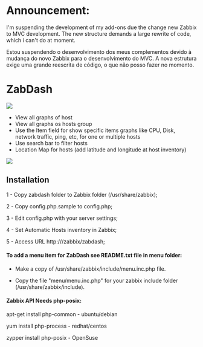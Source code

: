 # Announcement:

I'm suspending the development of my add-ons due the change new Zabbix to MVC development. The new structure demands a large rewrite of code, which i can't do at moment.


Estou suspendendo o desenvolvimento dos meus complementos devido à mudança do novo Zabbix para o desenvolvimento do MVC. A nova estrutura exige uma grande reescrita de código, o que não posso fazer no momento.



# ZabDash

![](https://repository-images.githubusercontent.com/70854481/87fda200-394e-11ea-932a-bd62b9b6b5d9)

- View all graphs of host
- View all graphs os hosts group
- Use the Item field for show specific items graphs like CPU, Disk, network traffic, ping, etc, for one or multiple hosts
- Use search bar to filter hosts
- Location Map for hosts (add latitude and longitude at host inventory)

![](https://user-images.githubusercontent.com/7674445/72847060-2acc5e00-3c78-11ea-9b45-3e3dba02a832.png)


## Installation

1 - Copy zabdash folder to Zabbix folder (/usr/share/zabbix);

2 - Copy config.php.sample to config.php;

3 - Edit config.php with your server settings;

4 - Set Automatic Hosts inventory in Zabbix;

5 - Access URL http://<your zabbix server>/zabbix/zabdash;



#### To add a menu item for ZabDash see README.txt file in menu folder:

- Make a copy of /usr/share/zabbix/include/menu.inc.php file.

- Copy the file "menu/menu.inc.php" for your zabbix include folder (/usr/share/zabbix/include).



#### Zabbix API Needs php-posix:

apt-get install php-common - ubuntu/debian

yum install php-process - redhat/centos

zypper install php-posix - OpenSuse


